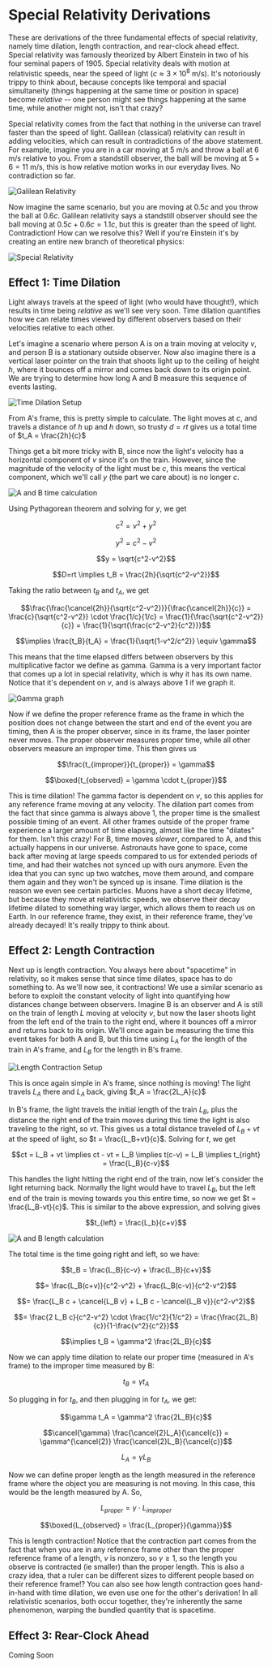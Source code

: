 # Special Relativity Derivations

These are derivations of the three fundamental effects of special relativity, namely time dilation, length contraction, and rear-clock ahead effect. Special relativity was famously theorized by Albert Einstein in two of his four seminal papers of 1905. Special relativity deals with motion at relativistic speeds, near the speed of light ($c\approx 3\times 10^8$ m/s). It's notoriously trippy to think about, because concepts like temporal and spacial simultaneity (things happening at the same time or position in space) become *relative* -- one person might see things happening at the same time, while another might not, isn't that crazy?

Special relativity comes from the fact that nothing in the universe can travel faster than the speed of light. Galilean (classical) relativity can result in adding velocities, which can result in contradictions of the above statement. For example, imagine you are in a car moving at $5$ m/s and throw a ball at $6$ m/s relative to you. From a standstill observer, the ball will be moving at $5+6=11$ m/s, this is how relative motion works in our everyday lives. No contradiction so far.

![Galilean Relativity](/images/galileanRelativity.jpeg)


Now imagine the same scenario, but you are moving at $0.5c$ and you throw the ball at $0.6c$. Galilean relativity says a standstill observer should see the ball moving at $0.5c + 0.6c = 1.1c$, but this is greater than the speed of light. Contradiction! How can we resolve this? Well if you're Einstein it's by creating an entire new branch of theoretical physics:

![Special Relativity](/images/specialRelativity.jpeg)

## Effect 1: Time Dilation

Light always travels at the speed of light (who would have thought!), which results in time being *relative* as we'll see very soon. Time dilation quantifies how we can relate times viewed by different observers based on their velocities relative to each other. 

Let's imagine a scenario where person A is on a train moving at velocity $v$, and person B is a stationary outside observer. Now also imagine there is a vertical laser pointer on the train that shoots light up to the ceiling of height $h$, where it bounces off a mirror and comes back down to its origin point. We are trying to determine how long A and B measure this sequence of events lasting.

![Time Dilation Setup](/images/timeDilationSetup.jpeg)

From A's frame, this is pretty simple to calculate. The light moves at $c$, and travels a distance of $h$ up and $h$ down, so trusty $d=rt$ gives us a total time of $t_A = \frac{2h}{c}$

Things get a bit more tricky with B, since now the light's velocity has a horizontal component of $v$ since it's on the train. However, since the magnitude of the velocity of the light must be $c$, this means the vertical component, which we'll call $y$ (the part we care about) is no longer $c$. 

![A and B time calculation](/images/timeDilationAB.jpeg)

Using Pythagorean theorem and solving for $y$, we get

$$c^2 = v^2 + y^2$$

$$y^2 = c^2-v^2$$

$$y = \sqrt{c^2-v^2}$$

$$D=rt \implies t_B = \frac{2h}{\sqrt{c^2-v^2}}$$

Taking the ratio between $t_B$ and $t_A$, we get 

$$\frac{\frac{\cancel{2h}}{\sqrt{c^2-v^2}}}{\frac{\cancel{2h}}{c}} = \frac{c}{\sqrt{c^2-v^2}} \cdot \frac{1/c}{1/c} = \frac{1}{\frac{\sqrt{c^2-v^2}}{c}} = \frac{1}{\sqrt{\frac{c^2-v^2}{c^2}}}$$

$$\implies \frac{t_B}{t_A} = \frac{1}{\sqrt{1-v^2/c^2}} \equiv \gamma$$

This means that the time elapsed differs between observers by this multiplicative factor we define as gamma. Gamma is a very important factor that comes up a lot in special relativity, which is why it has its own name. Notice that it's dependent on $v$, and is always above 1 if we graph it.

![Gamma graph](/images/gamma.png)

Now if we define the proper reference frame as the frame in which the position does not change between the start and end of the event you are timing, then A is the proper observer, since in its frame, the laser pointer never moves. The proper observer measures proper time, while all other observers measure an improper time. This then gives us

$$\frac{t_{improper}}{t_{proper}} = \gamma$$
<!-- $$\boxed{t_{proper} = \frac{t_{improper}}{\gamma}}$$ -->

$$\boxed{t_{observed} = \gamma \cdot t_{proper}}$$

This is time dilation! The gamma factor is dependent on $v$, so this applies for any reference frame moving at any velocity. The dilation part comes from the fact that since gamma is always above 1, the proper time is the smallest possible timing of an event. All other frames outside of the proper frame experience a larger amount of time elapsing, almost like the time "dilates" for them. Isn't this crazy! For B, time moves *slower*, compared to A, and this actually happens in our universe. Astronauts have gone to space, come back after moving at large speeds compared to us for extended periods of time, and had their watches not synced up with ours anymore. Even the idea that you can sync up two watches, move them around, and compare them again and they won't be synced up is insane. Time dilation is the reason we even see certain particles. Muons have a short decay lifetime, but because they move at relativistic speeds, we observe their decay lifetime dilated to something way larger, which allows them to reach us on Earth. In our reference frame, they exist, in their reference frame, they've already decayed! It's really trippy to think about.

## Effect 2: Length Contraction

Next up is length contraction. You always here about "spacetime" in relativity, so it makes sense that since time dilates, space has to do something to. As we'll now see, it contractions! We use a similar scenario as before to exploit the constant velocity of light into quantifying how distances change between observers. Imagine B is an observer and A is still on the train of length $L$ moving at velocity $v$, but now the laser shoots light from the left end of the train to the right end, where it bounces off a mirror and returns back to its origin. We'll once again be measuring the time this event takes for both A and B, but this time using $L_A$ for the length of the train in A's frame, and $L_B$ for the length in B's frame. 

![Length Contraction Setup](/images/lengthContractionSetup.jpeg)

This is once again simple in A's frame, since nothing is moving! The light travels $L_A$ there and $L_A$ back, giving $t_A = \frac{2L_A}{c}$

In B's frame, the light travels the initial length of the train $L_B$, plus the distance the right end of the train moves during this time the light is also traveling to the right, so $vt$. This gives us a total distance traveled of $L_B+vt$ at the speed of light, so $t = \frac{L_B+vt}{c}$. Solving for $t$, we get

$$ct = L_B + vt \implies ct - vt = L_B \implies t(c-v) = L_B \implies t_{right} = \frac{L_B}{c-v}$$

This handles the light hitting the right end of the train, now let's consider the light returning back. Normally the light would have to travel $L_B$, but the left end of the train is moving towards you this entire time, so now we get $t = \frac{L_B-vt}{c}$. This is similar to the above expression, and solving gives

$$t_{left} = \frac{L_b}{c+v}$$

![A and B length calculation](/images/lengthContractionAB.jpeg)


The total time is the time going right and left, so we have:

$$t_B = \frac{L_B}{c-v} + \frac{L_B}{c+v}$$

$$= \frac{L_B(c+v)}{c^2-v^2} + \frac{L_B(c-v)}{c^2-v^2}$$

$$= \frac{L_B c + \cancel{L_B v} + L_B c - \cancel{L_B v}}{c^2-v^2}$$

$$= \frac{2 L_B c}{c^2-v^2} \cdot \frac{1/c^2}{1/c^2} = \frac{\frac{2L_B}{c}}{1-\frac{v^2}{c^2}}$$ 

$$\implies t_B = \gamma^2 \frac{2L_B}{c}$$

Now we can apply time dilation to relate our proper time (measured in A's frame) to the improper time measured by B:

$$t_B = \gamma t_A$$

So plugging in for $t_B$, and then plugging in for $t_A$, we get:

$$\gamma t_A = \gamma^2 \frac{2L_B}{c}$$

$$\cancel{\gamma} \frac{\cancel{2}L_A}{\cancel{c}} = \gamma^{\cancel{2}} \frac{\cancel{2}L_B}{\cancel{c}}$$

$$L_A = \gamma L_B$$

Now we can define proper length as the length measured in the reference frame where the object you are measuring is not moving. In this case, this would be the length measured by A. So,

$$L_{proper} = \gamma \cdot L_{improper}$$

$$\boxed{L_{observed} = \frac{L_{proper}}{\gamma}}$$

This is length contraction! Notice that the contraction part comes from the fact that when you are in any reference frame other than the proper reference frame of a length, $v$ is nonzero, so $\gamma \ge 1$, so the length you observe is contracted (ie smaller) than the proper length. This is also a crazy idea, that a ruler can be different sizes to different people based on their reference frame!? You can also see how length contraction goes hand-in-hand with time dilation, we even use one for the other's derivation! In all relativistic scenarios, both occur together, they're inherently the same phenomenon, warping the bundled quantity that is spacetime. 

## Effect 3: Rear-Clock Ahead

Coming Soon
